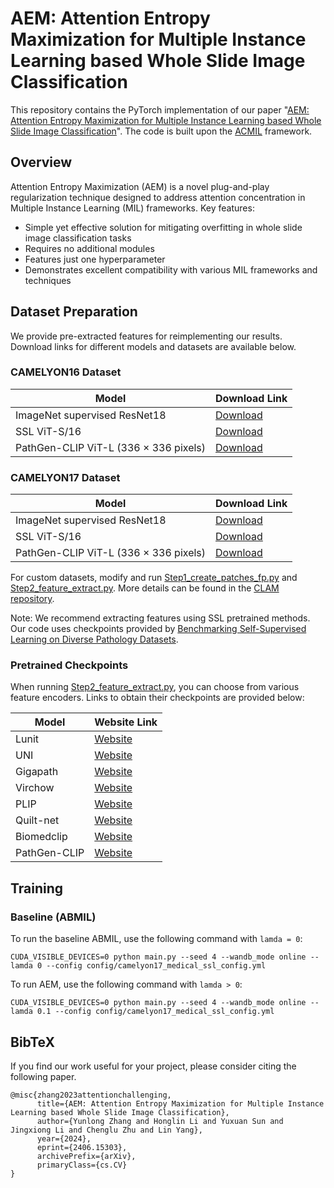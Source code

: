 # AEM: Attention Entropy Maximization for Multiple Instance Learning based Whole Slide Image Classification

This repository contains the PyTorch implementation of our paper "[AEM: Attention Entropy Maximization for Multiple Instance Learning based Whole Slide Image Classification](https://arxiv.org/pdf/2406.15303)". The code is built upon the [ACMIL](https://github.com/dazhangyu123/ACMIL) framework.

## Overview

Attention Entropy Maximization (AEM) is a novel plug-and-play regularization technique designed to address attention concentration in Multiple Instance Learning (MIL) frameworks. Key features:

- Simple yet effective solution for mitigating overfitting in whole slide image classification tasks
- Requires no additional modules
- Features just one hyperparameter
- Demonstrates excellent compatibility with various MIL frameworks and techniques

## Dataset Preparation

We provide pre-extracted features for reimplementing our results. Download links for different models and datasets are available below.

### CAMELYON16 Dataset

| Model | Download Link |
|-------|---------------|
| ImageNet supervised ResNet18 | [Download](https://pan.quark.cn/s/dd77e6a476a0) |
| SSL ViT-S/16 | [Download](https://pan.quark.cn/s/6ea54bfa0e72) |
| PathGen-CLIP ViT-L (336 × 336 pixels) | [Download](https://pan.quark.cn/s/62fe3dc65291) |

### CAMELYON17 Dataset

| Model | Download Link |
|-------|---------------|
| ImageNet supervised ResNet18 | [Download](https://pan.quark.cn/s/22acfa46905e) |
| SSL ViT-S/16 | [Download](https://pan.quark.cn/s/4883fff37071) |
| PathGen-CLIP ViT-L (336 × 336 pixels) | [Download](https://pan.quark.cn/s/0f8730bbbdf1) |

For custom datasets, modify and run [Step1_create_patches_fp.py](Step1_create_patches_fp.py) and [Step2_feature_extract.py](Step2_feature_extract.py). More details can be found in the [CLAM repository](https://github.com/mahmoodlab/CLAM/).

Note: We recommend extracting features using SSL pretrained methods. Our code uses checkpoints provided by [Benchmarking Self-Supervised Learning on Diverse Pathology Datasets](https://openaccess.thecvf.com/content/CVPR2023/html/Kang_Benchmarking_Self-Supervised_Learning_on_Diverse_Pathology_Datasets_CVPR_2023_paper.html).

### Pretrained Checkpoints

When running [Step2_feature_extract.py](Step2_feature_extract.py), you can choose from various feature encoders. Links to obtain their checkpoints are provided below:

| Model | Website Link |
|-------|--------------|
| Lunit | [Website](https://github.com/lunit-io/benchmark-ssl-pathology) |
| UNI | [Website](https://github.com/mahmoodlab/UNI) |
| Gigapath | [Website](https://github.com/prov-gigapath/prov-gigapath) |
| Virchow | [Website](https://huggingface.co/paige-ai/Virchow) |
| PLIP | [Website](https://github.com/PathologyFoundation/plip) |
| Quilt-net | [Website](https://github.com/wisdomikezogwo/quilt1m) |
| Biomedclip | [Website](https://huggingface.co/microsoft/BiomedCLIP-PubMedBERT_256-vit_base_patch16_224) |
| PathGen-CLIP | [Website](https://github.com/superjamessyx/PathGen-1.6M) |

## Training

### Baseline (ABMIL)
To run the baseline ABMIL, use the following command with `lamda = 0`:

```shell
CUDA_VISIBLE_DEVICES=0 python main.py --seed 4 --wandb_mode online --lamda 0 --config config/camelyon17_medical_ssl_config.yml
```
To run AEM, use the following command with `lamda > 0`:
```shell
CUDA_VISIBLE_DEVICES=0 python main.py --seed 4 --wandb_mode online --lamda 0.1 --config config/camelyon17_medical_ssl_config.yml
```


## BibTeX
If you find our work useful for your project, please consider citing the following paper.


```
@misc{zhang2023attentionchallenging,
      title={AEM: Attention Entropy Maximization for Multiple Instance Learning based Whole Slide Image Classification}, 
      author={Yunlong Zhang and Honglin Li and Yuxuan Sun and Jingxiong Li and Chenglu Zhu and Lin Yang},
      year={2024},
      eprint={2406.15303},
      archivePrefix={arXiv},
      primaryClass={cs.CV}
}
```

